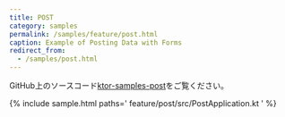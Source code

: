 ```yaml
---
title: POST
category: samples
permalink: /samples/feature/post.html
caption: Example of Posting Data with Forms
redirect_from:
  - /samples/post.html
---
```


GitHub上のソースコード[ktor-samples-post](https://github.com/ktorio/ktor-samples/blob/master/feature/post)をご覧ください。

{% include sample.html paths='
    feature/post/src/PostApplication.kt
' %}
